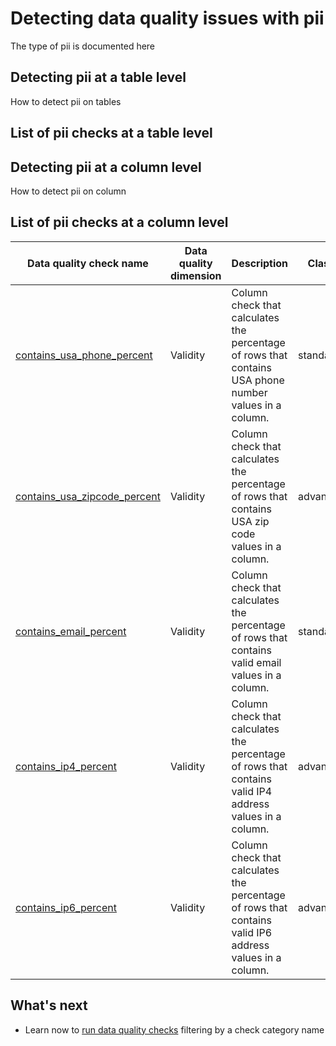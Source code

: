 # Detecting data quality issues with pii
The type of pii is documented here

## Detecting pii at a table level
How to detect pii on tables

## List of pii checks at a table level

## Detecting pii at a column level
How to detect pii on column

## List of pii checks at a column level
| Data quality check name | Data quality dimension | Description | Class |
|-------------------------|------------------------|-------------|-------|
|[contains_usa_phone_percent](../../checks/column/pii/contains-usa-phone-percent.md)|Validity|Column check that calculates the percentage of rows that contains USA phone number values in a column.|standard|
|[contains_usa_zipcode_percent](../../checks/column/pii/contains-usa-zipcode-percent.md)|Validity|Column check that calculates the percentage of rows that contains USA zip code values in a column.|advanced|
|[contains_email_percent](../../checks/column/pii/contains-email-percent.md)|Validity|Column check that calculates the percentage of rows that contains valid email values in a column.|standard|
|[contains_ip4_percent](../../checks/column/pii/contains-ip4-percent.md)|Validity|Column check that calculates the percentage of rows that contains valid IP4 address values in a column.|advanced|
|[contains_ip6_percent](../../checks/column/pii/contains-ip6-percent.md)|Validity|Column check that calculates the percentage of rows that contains valid IP6 address values in a column.|advanced|

## What's next
- Learn now to [run data quality checks](../running-data-quality-checks.md#targeting-a-category-of-checks) filtering by a check category name
